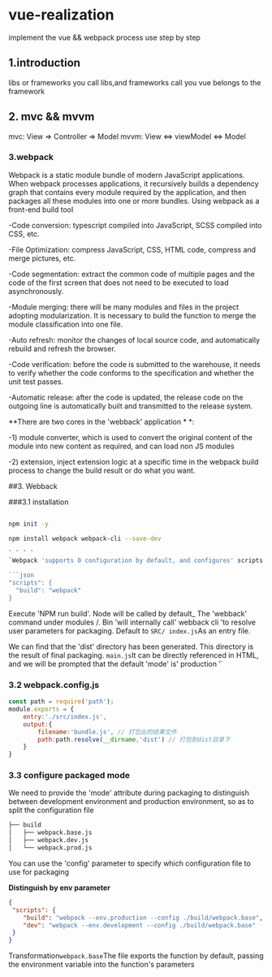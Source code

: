 # vue-realization
 implement the vue && webpack process use step by step

## 1.introduction
libs or frameworks
you call libs,and frameworks call you
vue belongs to the framework

## 2. mvc && mvvm
mvc: View => Controller => Model
mvvm: View <=> viewModel <=> Model

### 3.webpack
Webpack is a static module bundle of modern JavaScript applications. When webpack processes applications, it recursively builds a dependency graph that contains every module required by the application, and then packages all these modules into one or more bundles.
Using webpack as a front-end build tool

-Code conversion: typescript compiled into JavaScript, SCSS compiled into CSS, etc.

-File Optimization: compress JavaScript, CSS, HTML code, compress and merge pictures, etc.

-Code segmentation: extract the common code of multiple pages and the code of the first screen that does not need to be executed to load asynchronously.

-Module merging: there will be many modules and files in the project adopting modularization. It is necessary to build the function to merge the module classification into one file.

-Auto refresh: monitor the changes of local source code, and automatically rebuild and refresh the browser.

-Code verification: before the code is submitted to the warehouse, it needs to verify whether the code conforms to the specification and whether the unit test passes.

-Automatic release: after the code is updated, the release code on the outgoing line is automatically built and transmitted to the release system.

**There are two cores in the 'webback' application * *:

-1) module converter, which is used to convert the original content of the module into new content as required, and can load non JS modules

-2) extension, inject extension logic at a specific time in the webpack build process to change the build result or do what you want.

##3. Webback

###3.1 installation

```bash

npm init -y

npm install webpack webpack-cli --save-dev

` ` ` `
`Webpack 'supports 0 configuration by default, and configures' scripts' script

```json
"scripts": {
  "build": "webpack"
}
```
Execute 'NPM run build'. Node will be called by default_ The 'webback' command under modules /. Bin 'will internally call' webback cli 'to resolve user parameters for packaging. Default to ` SRC/ index.js `As an entry file.

We can find that the 'dist' directory has been generated. This directory is the result of final packaging. ` main.js `It can be directly referenced in HTML, and we will be prompted that the default 'mode' is' production '`

### 3.2 webpack.config.js

```javascript
const path = require('path');
module.exports = {
    entry:'./src/index.js',
    output:{
        filename:'bundle.js', // 打包出的结果文件
        path:path.resolve(__dirname,'dist') // 打包到dist目录下
    }
}
```


### 3.3 configure packaged mode

We need to provide the 'mode' attribute during packaging to distinguish between development environment and production environment, so as to split the configuration file

```bash
├── build
│   ├── webpack.base.js
│   ├── webpack.dev.js
│   └── webpack.prod.js
```
You can use the 'config' parameter to specify which configuration file to use for packaging

**Distinguish by env parameter**

```json
{
 "scripts": {
    "build": "webpack --env.production --config ./build/webpack.base",
    "dev": "webpack --env.development --config ./build/webpack.base"
 }
}
```

Transformation` webpack.base `The file exports the function by default, passing the environment variable into the function's parameters

